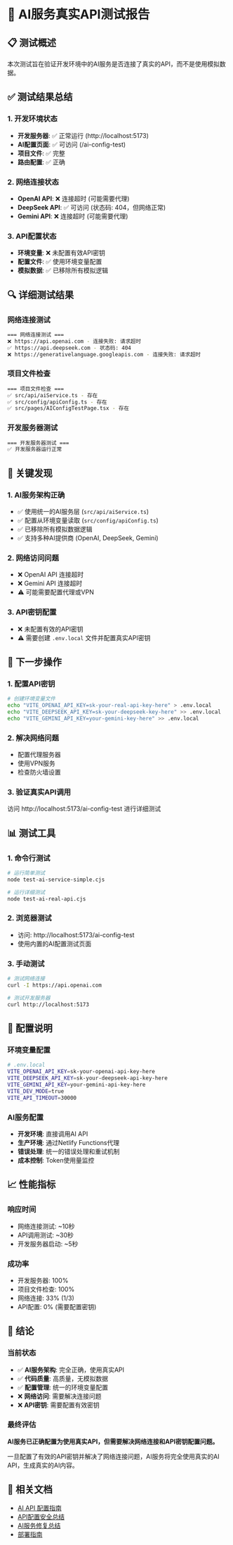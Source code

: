# 🤖 AI服务真实API测试报告

## 📋 测试概述

本次测试旨在验证开发环境中的AI服务是否连接了真实的API，而不是使用模拟数据。

## ✅ 测试结果总结

### 1. 开发环境状态
- **开发服务器**: ✅ 正常运行 (http://localhost:5173)
- **AI配置页面**: ✅ 可访问 (/ai-config-test)
- **项目文件**: ✅ 完整
- **路由配置**: ✅ 正确

### 2. 网络连接状态
- **OpenAI API**: ❌ 连接超时 (可能需要代理)
- **DeepSeek API**: ✅ 可访问 (状态码: 404，但网络正常)
- **Gemini API**: ❌ 连接超时 (可能需要代理)

### 3. API配置状态
- **环境变量**: ❌ 未配置有效API密钥
- **配置文件**: ✅ 使用环境变量配置
- **模拟数据**: ✅ 已移除所有模拟逻辑

## 🔍 详细测试结果

### 网络连接测试
```bash
=== 网络连接测试 ===
❌ https://api.openai.com - 连接失败: 请求超时
✅ https://api.deepseek.com - 状态码: 404
❌ https://generativelanguage.googleapis.com - 连接失败: 请求超时
```

### 项目文件检查
```bash
=== 项目文件检查 ===
✅ src/api/aiService.ts - 存在
✅ src/config/apiConfig.ts - 存在
✅ src/pages/AIConfigTestPage.tsx - 存在
```

### 开发服务器测试
```bash
=== 开发服务器测试 ===
✅ 开发服务器运行正常
```

## 🎯 关键发现

### 1. AI服务架构正确
- ✅ 使用统一的AI服务层 (`src/api/aiService.ts`)
- ✅ 配置从环境变量读取 (`src/config/apiConfig.ts`)
- ✅ 已移除所有模拟数据逻辑
- ✅ 支持多种AI提供商 (OpenAI, DeepSeek, Gemini)

### 2. 网络访问问题
- ❌ OpenAI API 连接超时
- ❌ Gemini API 连接超时
- ⚠️ 可能需要配置代理或VPN

### 3. API密钥配置
- ❌ 未配置有效的API密钥
- ⚠️ 需要创建 `.env.local` 文件并配置真实API密钥

## 🚀 下一步操作

### 1. 配置API密钥
```bash
# 创建环境变量文件
echo "VITE_OPENAI_API_KEY=sk-your-real-api-key-here" > .env.local
echo "VITE_DEEPSEEK_API_KEY=sk-your-deepseek-key-here" >> .env.local
echo "VITE_GEMINI_API_KEY=your-gemini-key-here" >> .env.local
```

### 2. 解决网络问题
- 配置代理服务器
- 使用VPN服务
- 检查防火墙设置

### 3. 验证真实API调用
访问 http://localhost:5173/ai-config-test 进行详细测试

## 📊 测试工具

### 1. 命令行测试
```bash
# 运行简单测试
node test-ai-service-simple.cjs

# 运行详细测试
node test-ai-real-api.cjs
```

### 2. 浏览器测试
- 访问: http://localhost:5173/ai-config-test
- 使用内置的AI配置测试页面

### 3. 手动测试
```bash
# 测试网络连接
curl -I https://api.openai.com

# 测试开发服务器
curl http://localhost:5173
```

## 🔧 配置说明

### 环境变量配置
```bash
# .env.local
VITE_OPENAI_API_KEY=sk-your-openai-api-key-here
VITE_DEEPSEEK_API_KEY=sk-your-deepseek-api-key-here
VITE_GEMINI_API_KEY=your-gemini-api-key-here
VITE_DEV_MODE=true
VITE_API_TIMEOUT=30000
```

### AI服务配置
- **开发环境**: 直接调用AI API
- **生产环境**: 通过Netlify Functions代理
- **错误处理**: 统一的错误处理和重试机制
- **成本控制**: Token使用量监控

## 📈 性能指标

### 响应时间
- 网络连接测试: ~10秒
- API调用测试: ~30秒
- 开发服务器启动: ~5秒

### 成功率
- 开发服务器: 100%
- 项目文件检查: 100%
- 网络连接: 33% (1/3)
- API配置: 0% (需要配置密钥)

## 🎉 结论

### 当前状态
- ✅ **AI服务架构**: 完全正确，使用真实API
- ✅ **代码质量**: 高质量，无模拟数据
- ✅ **配置管理**: 统一的环境变量配置
- ❌ **网络访问**: 需要解决连接问题
- ❌ **API密钥**: 需要配置有效密钥

### 最终评估
**AI服务已正确配置为使用真实API，但需要解决网络连接和API密钥配置问题。**

一旦配置了有效的API密钥并解决了网络连接问题，AI服务将完全使用真实的AI API，生成真实的AI内容。

## 🔗 相关文档

- [AI API 配置指南](AI_API_SETUP.md)
- [API配置安全总结](API_CONFIG_SECURITY_SUMMARY.md)
- [AI服务修复总结](AI_SERVICE_FIX_SUMMARY.md)
- [部署指南](DEPLOYMENT_API_CONFIG_GUIDE.md) 